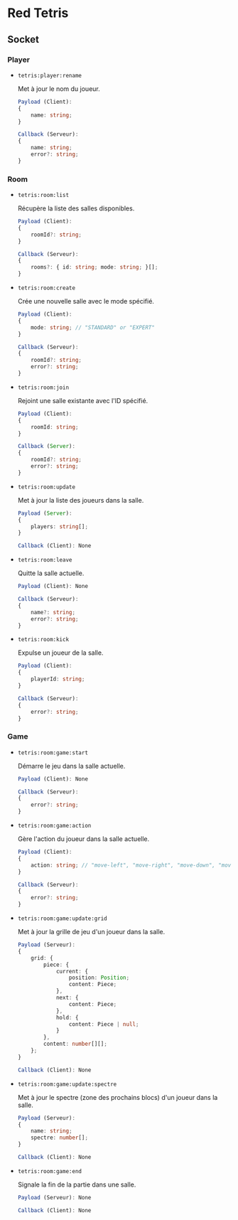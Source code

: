 # Red Tetris

## Socket

### Player

- `tetris:player:rename`

	Met à jour le nom du joueur.

	```ts
	Payload (Client):
	{
		name: string;
	}

	Callback (Serveur):
	{
		name: string;
		error?: string;
	}
	```

### Room

- `tetris:room:list`

	Récupère la liste des salles disponibles.

	```ts
	Payload (Client):
	{
		roomId?: string;
	}

	Callback (Serveur):
	{
		rooms?: { id: string; mode: string; }[];
	}
	```

- `tetris:room:create`

	Crée une nouvelle salle avec le mode spécifié.

	```ts
	Payload (Client):
	{
		mode: string; // "STANDARD" or "EXPERT"
	}

	Callback (Serveur):
	{
		roomId?: string;
		error?: string;
	}
	```

- `tetris:room:join`

	Rejoint une salle existante avec l'ID spécifié.

	```ts
	Payload (Client):
	{
		roomId: string;
	}

	Callback (Server):
	{
		roomId?: string;
		error?: string;
	}
	```

- `tetris:room:update`

	Met à jour la liste des joueurs dans la salle.

	```ts
	Payload (Server):
	{
		players: string[];
	}

	Callback (Client): None
	```

- `tetris:room:leave`

	Quitte la salle actuelle.

	```ts
	Payload (Client): None

	Callback (Serveur):
	{
		name?: string;
		error?: string;
	}
	```

- `tetris:room:kick`

	Expulse un joueur de la salle.

	```ts
	Payload (Client):
	{
		playerId: string;
	}

	Callback (Serveur):
	{
		error?: string;
	}
	```

### Game

- `tetris:room:game:start`

	Démarre le jeu dans la salle actuelle.

	```ts
	Payload (Client): None

	Callback (Serveur):
	{
		error?: string;
	}
	```

- `tetris:room:game:action`

	Gère l'action du joueur dans la salle actuelle.

	```ts
	Payload (Client):
	{
		action: string; // "move-left", "move-right", "move-down", "move-space", "rotate-left", "rotate-right", "hold"
	}

	Callback (Serveur):
	{
		error?: string;
	}
	```

- `tetris:room:game:update:grid`

	Met à jour la grille de jeu d'un joueur dans la salle.

	```ts
	Payload (Serveur):
	{
		grid: {
			piece: {
				current: {
					position: Position;
					content: Piece;
				},
				next: {
					content: Piece;
				},
				hold: {
					content: Piece | null;
				}
			},
			content: number[][];
		};
	}

	Callback (Client): None
	```

- `tetris:room:game:update:spectre`

	Met à jour le spectre (zone des prochains blocs) d'un joueur dans la salle.

	```ts
	Payload (Serveur):
	{
		name: string;
		spectre: number[];
	}

	Callback (Client): None
	```

- `tetris:room:game:end`

	Signale la fin de la partie dans une salle.

	```ts
	Payload (Serveur): None

	Callback (Client): None
	`````
